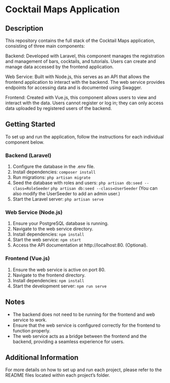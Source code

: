 # Cocktail Maps Application

## Description

This repository contains the full stack of the Cocktail Maps application, consisting of three main components:

Backend: Developed with Laravel, this component manages the registration and management of bars, cocktails, and tutorials. Users can create and manage data accessed by the frontend application.

Web Service: Built with Node.js, this serves as an API that allows the frontend application to interact with the backend. The web service provides endpoints for accessing data and is documented using Swagger.

Frontend: Created with Vue.js, this component allows users to view and interact with the data. Users cannot register or log in; they can only access data uploaded by registered users of the backend.

## Getting Started

To set up and run the application, follow the instructions for each individual component below.

### Backend (Laravel)

1. Configure the database in the .env file.
2. Install dependencies: ``` composer install ```
3. Run migrations: ``` php artisan migrate ```
4. Seed the database with roles and users:
 ``` php artisan db:seed --class=RoleSeeder ```
 ``` php artisan db:seed --class=UserSeeder ```
 (You can also modify the UserSeeder to add an admin user.)
5. Start the Laravel server: ``` php artisan serve ```

### Web Service (Node.js)

1. Ensure your PostgreSQL database is running.
2. Navigate to the web service directory.
3. Install dependencies: ``` npm install ```
4. Start the web service: ``` npm start ```
5. Access the API documentation at http://localhost:80. (Optional).

### Frontend (Vue.js)

1. Ensure the web service is active on port 80.
2. Navigate to the frontend directory.
3. Install dependencies: ``` npm install ```
4. Start the development server: ``` npm run serve ```

## Notes

- The backend does not need to be running for the frontend and web service to work.
- Ensure that the web service is configured correctly for the frontend to function properly.
- The web service acts as a bridge between the frontend and the backend, providing a seamless experience for users.

## Additional Information

For more details on how to set up and run each project, please refer to the README files located within each project’s folder.
